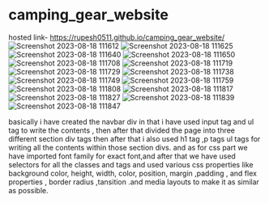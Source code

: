 # camping_gear_website
hosted link-  https://rupesh0511.github.io/camping_gear_website/
![Screenshot 2023-08-18 111612](https://github.com/rupesh0511/camping_gear_website/assets/69234169/8fd5dc62-77e0-4b0a-8f81-19455dd53329)
![Screenshot 2023-08-18 111625](https://github.com/rupesh0511/camping_gear_website/assets/69234169/bc448211-9e4a-4c5e-b692-25130906d136)
![Screenshot 2023-08-18 111640](https://github.com/rupesh0511/camping_gear_website/assets/69234169/b6e5aabf-a46d-4260-a132-fee985d6e4d7)
![Screenshot 2023-08-18 111650](https://github.com/rupesh0511/camping_gear_website/assets/69234169/64dad60a-e947-417b-b45a-74c34f39bb61)
![Screenshot 2023-08-18 111708](https://github.com/rupesh0511/camping_gear_website/assets/69234169/488166a3-9800-462b-a03b-356d65e486e8)
![Screenshot 2023-08-18 111719](https://github.com/rupesh0511/camping_gear_website/assets/69234169/01d192c1-f5d1-4715-a78c-b369be17ca40)
![Screenshot 2023-08-18 111729](https://github.com/rupesh0511/camping_gear_website/assets/69234169/122c0293-aad3-4f4e-a09c-beac92962c73)
![Screenshot 2023-08-18 111738](https://github.com/rupesh0511/camping_gear_website/assets/69234169/64abd1a1-d8d0-472b-81d9-f5c936e80661)
![Screenshot 2023-08-18 111749](https://github.com/rupesh0511/camping_gear_website/assets/69234169/579e1ecb-99a7-4588-af53-43cb40d79c5c)
![Screenshot 2023-08-18 111759](https://github.com/rupesh0511/camping_gear_website/assets/69234169/9d4d74e4-ef55-46c3-97db-cb0b0ff9b88c)
![Screenshot 2023-08-18 111808](https://github.com/rupesh0511/camping_gear_website/assets/69234169/bcc3ba24-8fcb-4138-85a1-add3d352f0f9)
![Screenshot 2023-08-18 111817](https://github.com/rupesh0511/camping_gear_website/assets/69234169/87705e45-916b-4c07-bc13-a05be3eb51c3)
![Screenshot 2023-08-18 111827](https://github.com/rupesh0511/camping_gear_website/assets/69234169/cc6c87d4-381d-43d6-98d7-e796d32acb18)
![Screenshot 2023-08-18 111839](https://github.com/rupesh0511/camping_gear_website/assets/69234169/c6663e80-e36f-4263-bdc9-0753d55dee2a)
![Screenshot 2023-08-18 111847](https://github.com/rupesh0511/camping_gear_website/assets/69234169/c79c9557-b3e1-4523-a2df-0123c9a042ea)

basically i have created the navbar div in that i have used input tag and ul tag to write the contents , then after that divided the page into three different section div tags then after that i also used h1 tag ,p tags ul tags for writing
all the contents within those section divs.
and as for css part we have imported font family for exact font,and after that we have used selectors for all the classes and tags and used various css properties
like background color, height, width, color, position, margin ,padding , and flex properties , border radius ,tansition .and media layouts to make it as similar as possible. 
